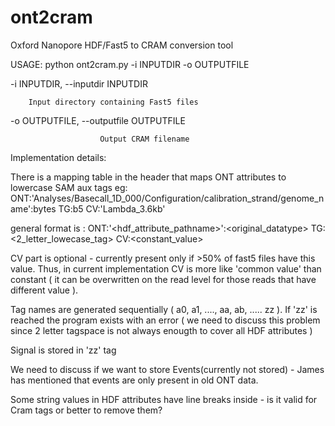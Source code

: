 # ont2cram
Oxford Nanopore HDF/Fast5 to CRAM conversion tool

USAGE: 
python ont2cram.py -i INPUTDIR -o OUTPUTFILE

  -i INPUTDIR, --inputdir INPUTDIR
        
        Input directory containing Fast5 files
                        
  -o OUTPUTFILE, --outputfile OUTPUTFILE
                        
                        Output CRAM filename


Implementation details:

There is a mapping table in the header that maps ONT attributes to lowercase SAM aux tags eg:
ONT:'Analyses/Basecall_1D_000/Configuration/calibration_strand/genome_name':bytes TG:b5 CV:'Lambda_3.6kb'

general format is : ONT:'<hdf_attribute_pathname>':<original_datatype> TG:<2_letter_lowecase_tag> CV:<constant_value>

CV part is optional - currently present only if >50% of fast5 files have this value. Thus, in current implementation CV is more like 'common value' than constant ( it can be overwritten on the read level for those reads that have different value ).

Tag names are generated sequentially ( a0, a1, ...., aa, ab, ..... zz ). 
If 'zz' is reached the program exists with an error ( we need to discuss this problem since 2 letter tagspace is not always enougth to cover all HDF attributes )

Signal is stored in 'zz' tag

We need to discuss if we want to store Events(currently not stored) - James has mentioned that events are only present in old ONT data.

Some string values in HDF attributes have line breaks inside - is it valid for Cram tags or better to remove them?
